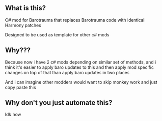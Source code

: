 ## What is this?
C# mod for Barotrauma that replaces Barotrauma code with identical Harmony patches

Designed to be used as template for other c# mods
## Why???
Because now i have 2 c# mods depending on similar set of methods, and i think it's easier to apply baro updates to this and then apply mod specific changes on top of that than apply baro updates in two places

And i can imagine other modders would want to skip monkey work and just copy paste this
## Why don't you just automate this?
Idk how
